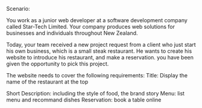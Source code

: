Scenario:

You work as a junior web developer at a software development company called Star-Tech Limited. Your company produces web solutions for businesses and individuals throughout New Zealand.

Today, your team received a new project request from a client who just start his own business, which is a small steak restaurant. He wants to create his website to introduce his restaurant, and make a reservation. you have been given the opportunity to pick this project.

The website needs to cover the following requirements: Title: Display the name of the restaurant at the top

Short Description: including the style of food, the brand story Menu: list menu and recommand dishes Reservation: book a table online